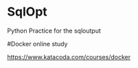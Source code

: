 # SqlOpt

Python Practice for the sqloutput

#Docker online study

https://www.katacoda.com/courses/docker
